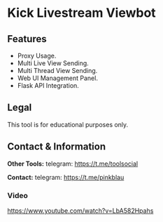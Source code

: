 # Kick Livestream Viewbot


## Features
- Proxy Usage.
- Multi Live View Sending.
- Multi Thread View Sending.
- Web UI Management Panel.
- Flask API Integration.



## Legal
This tool is for educational purposes only.

## Contact & Information
**Other Tools:** telegram: https://t.me/toolsocial

**Contact:** telegram: https://t.me/pinkblau



### Video

https://www.youtube.com/watch?v=LbA582Hpahs
